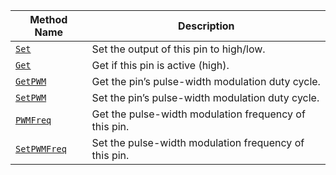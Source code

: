 Method Name | Description
----------- | -----------
[`Set`](/components/board/#set) | Set the output of this pin to high/low.
[`Get`](/components/board/#get) | Get if this pin is active (high).
[`GetPWM`](/components/board/#getpwm) | Get the pin’s pulse-width modulation duty cycle.
[`SetPWM`](/components/board/#pwmfreq) | Set the pin’s pulse-width modulation duty cycle.
[`PWMFreq`](/components/board/#pwmfreq) | Get the pulse-width modulation frequency of this pin.
[`SetPWMFreq`](/components/board/#setpwmfreq) | Set the pulse-width modulation frequency of this pin.
